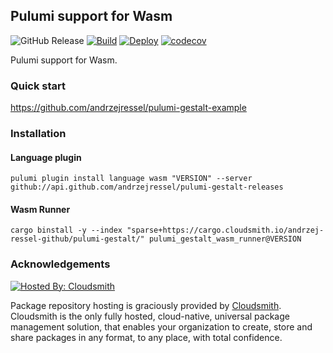 ## Pulumi support for Wasm

![GitHub Release](https://img.shields.io/github/v/release/andrzejressel/pulumi-gestalt-releases?include_prereleases&sort=date)
[![Build](https://github.com/andrzejressel/pulumi-gestalt/actions/workflows/build.yml/badge.svg?branch=main)](https://github.com/andrzejressel/pulumi-gestalt/actions/workflows/build.yml)
[![Deploy](https://github.com/andrzejressel/pulumi-gestalt/actions/workflows/deploy.yml/badge.svg)](https://github.com/andrzejressel/pulumi-gestalt/actions/workflows/deploy.yml)
[![codecov](https://codecov.io/gh/andrzejressel/pulumi-gestalt/graph/badge.svg?token=J3IN76CSOP)](https://codecov.io/gh/andrzejressel/pulumi-gestalt)


Pulumi support for Wasm.

### Quick start

https://github.com/andrzejressel/pulumi-gestalt-example

### Installation

#### Language plugin

```
pulumi plugin install language wasm "VERSION" --server github://api.github.com/andrzejressel/pulumi-gestalt-releases
```

#### Wasm Runner

```
cargo binstall -y --index "sparse+https://cargo.cloudsmith.io/andrzej-ressel-github/pulumi-gestalt/" pulumi_gestalt_wasm_runner@VERSION
```

### Acknowledgements

[![Hosted By: Cloudsmith](https://img.shields.io/badge/OSS%20hosting%20by-cloudsmith-blue?logo=cloudsmith&style=for-the-badge)](https://cloudsmith.com)

Package repository hosting is graciously provided by  [Cloudsmith](https://cloudsmith.com).
Cloudsmith is the only fully hosted, cloud-native, universal package management solution, that
enables your organization to create, store and share packages in any format, to any place, with total
confidence.
